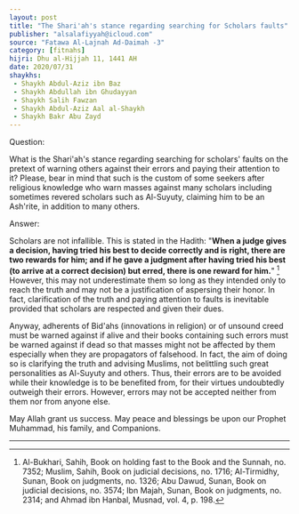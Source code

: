 ```yaml
---
layout: post
title: "The Shari'ah's stance regarding searching for Scholars faults"
publisher: "alsalafiyyah@icloud.com"
source: "Fatawa Al-Lajnah Ad-Daimah -3"
category: [fitnahs]
hijri: Dhu al-Hijjah 11, 1441 AH
date: 2020/07/31
shaykhs: 
 - Shaykh Abdul-Aziz ibn Baz
 - Shaykh Abdullah ibn Ghudayyan
 - Shaykh Salih Fawzan
 - Shaykh Abdul-Aziz Aal al-Shaykh
 - Shaykh Bakr Abu Zayd
---
```


Question: 

What is the Shari'ah's stance regarding searching for scholars' faults on the pretext of warning others against their errors and paying their attention to it? Please, bear in mind that such is the custom of some seekers after religious knowledge who warn masses against many scholars including sometimes revered scholars such as Al-Suyuty, claiming him to be an Ash'rite, in addition to many others.

Answer:

Scholars are not infallible. This is stated in the Hadith: "**When a judge gives a decision, having tried his best to decide correctly and is right, there are two rewards for him; and if he gave a judgment after having tried his best (to arrive at a correct decision) but erred, there is one reward for him.**" [^1] However, this may not underestimate them so long as they intended only to reach the truth and may not be a justification of aspersing their honor. In fact, clarification of the truth and paying attention to faults is inevitable provided that scholars are respected and given their dues. 

Anyway, adherents of Bid'ahs (innovations in religion) or of unsound creed must be warned against if alive and their books containing such errors must be warned against if dead so that masses might not be affected by them especially when they are propagators of falsehood. In fact, the aim of doing so is clarifying the truth and advising Muslims, not belittling such great personalities as Al-Suyuty and others. Thus, their errors are to be avoided while their knowledge is to be benefited from, for their virtues undoubtedly outweigh their errors. However, errors may not be accepted neither from them nor from anyone else.

May Allah grant us success. May peace and blessings be upon our Prophet Muhammad, his family, and Companions.

---

[^1]: Al-Bukhari, Sahih, Book on holding fast to the Book and the Sunnah, no. 7352; Muslim, Sahih, Book on judicial decisions, no. 1716; Al-Tirmidhy, Sunan, Book on judgments, no. 1326; Abu Dawud, Sunan, Book on judicial decisions, no. 3574; Ibn Majah, Sunan, Book on judgments, no. 2314; and Ahmad ibn Hanbal, Musnad, vol. 4, p. 198.

